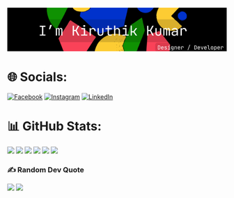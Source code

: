 ![Header](./infox.png)

# 🌐 Socials:
[![Facebook](https://img.shields.io/badge/Facebook-%231877F2.svg?logo=Facebook&logoColor=white)](https://facebook.com/rith1x) [![Instagram](https://img.shields.io/badge/Instagram-%23E4405F.svg?logo=Instagram&logoColor=white)](https://instagram.com/rith1x) [![LinkedIn](https://img.shields.io/badge/LinkedIn-%230077B5.svg?logo=linkedin&logoColor=white)](https://linkedin.com/in/kiruthikkumar) 

# 📊 GitHub Stats:
![](https://github-readme-stats.vercel.app/api?username=rith1x&theme=dark&hide_border=true&include_all_commits=true&count_private=false)
![](https://github-stats-alpha.vercel.app/api?username=rith1x&cc=000&tc=0f0&ic=0f0&bc=000)
![](https://github-profile-trophy.vercel.app/?username=rith1x)
![](https://github-profile-summary-cards.vercel.app/api/cards/profile-details?username=rith1x&theme=dark)
![](https://github-readme-streak-stats.herokuapp.com/?user=rith1x&theme=dark&hide_border=true)
![](https://github-readme-stats.vercel.app/api/top-langs/?username=rith1x&theme=dark&hide_border=true&include_all_commits=false&count_private=false&layout=compact)

### ✍️ Random Dev Quote
![](https://quotes-github-readme.vercel.app/api?type=vetical&theme=radical)
[![](https://visitcount.itsvg.in/api?id=rith1x&icon=0&color=0)](https://visitcount.itsvg.in)


